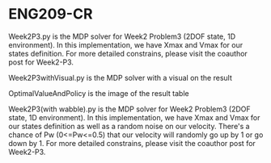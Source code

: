# ENG209-CR

Week2P3.py is the MDP solver for Week2 Problem3 (2DOF state, 1D environment).
In this implementation, we have Xmax and Vmax for our states definition. 
For more detailed constrains, please visit the coauthor post for Week2-P3.

Week2P3withVisual.py  is the MDP solver with a visual on the result

OptimalValueAndPolicy is the image of the result table 

Week2P3(with wabble).py is the MDP solver for Week2 Problem3 (2DOF state, 1D environment).
In this implementation, we have Xmax and Vmax for our states definition as well as a random noise on our velocity.
There's a chance of Pw (0<=Pw<=0.5) that our velocity will randomly go up by 1 or go down by 1.
For more detailed constrains, please visit the coauthor post for Week2-P3.

